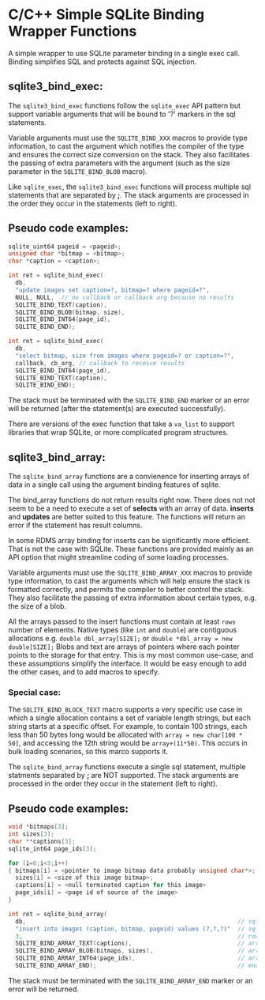 # C/C++ Simple SQLite Binding Wrapper Functions

A simple wrapper to use SQLite parameter binding in a single exec call. 
Binding simplifies SQL and protects against SQL injection.

## sqlite3_bind_exec:

The `sqlite3_bind_exec` functions follow the `sqlite_exec` API pattern
but support variable arguments that will be bound to '?' markers
in the sql statements.

Variable arguments must use the `SQLITE_BIND_XXX` macros to provide type
information, to cast the argument which notifies the compiler of the type and
ensures the correct size conversion on the stack. They also facilitates
the passing of extra parameters with the argument (such as the size parameter
in the `SQLITE_BIND_BLOB` macro). 

Like `sqlite_exec`, the `sqlite3_bind_exec` functions will process multiple sql 
statements that are separated by **;**. The stack arguments are processed in the
order they occur in the statements (left to right). 

## Pseudo code examples:

```C
sqlite_uint64 pageid = <pageid>;
unsigned char *bitmap = <bitmap>;
char *caption = <caption>;

int ret = sqlite_bind_exec(
  db, 
  "update images set caption=?, bitmap=? where pageid=?", 
  NULL, NULL,  // no callback or callback arg because no results
  SQLITE_BIND_TEXT(caption), 
  SQLITE_BIND_BLOB(bitmap, size), 
  SQLITE_BIND_INT64(page_id), 
  SQLITE_BIND_END);

int ret = sqlite_bind_exec(
  db, 
  "select bitmap, size from images where pageid=? or caption=?", 
  callback, cb_arg, // callback to receive results
  SQLITE_BIND_INT64(page_id), 
  SQLITE_BIND_TEXT(caption), 
  SQLITE_BIND_END);
```

The stack must be terminated with the `SQLITE_BIND_END` marker or an error
will be returned (after the statement(s) are executed successfully).

There are versions of the exec function that take a `va_list` to support libraries
that wrap SQLite, or more complicated program structures.

## sqlite3_bind_array:

The `sqlite_bind_array` functions are a convienence for inserting arrays
of data in a single call using the argument binding features of sqlite.
 
The bind_array functions do not return results right now. There does not
not seem to be a need to execute a set of **selects** with an array of data.
**inserts** and **updates** are better suited to this feature. The functions
will return an error if the statement has result columns.

In some RDMS array binding for inserts can be significantly more efficient.
That is not the case with SQLite. These functions are provided mainly as an
API option that might streamline coding of some loading processes.
 
Variable arguments must use the `SQLITE_BIND_ARRAY_XXX` macros to provide type
information, to cast the arguments which will help ensure the stack is
formatted correctly, and permits the compiler to better control the stack. 
They also facilitate the passing of extra information about certain types, 
e.g. the size of a blob.  
 
All the arrays passed to the insert functions must contain at least `rows` number
of elements. Native types (like `int` and `double`) are contiguous allocations e.g.
`double dbl_array[SIZE];` or `double *dbl_array = new double[SIZE];` 
Blobs and text are arrays of pointers where each pointer points to the storage
for that entry. This is my most common use-case, and these assumptions simplify
the interface. It would be easy enough to add the other cases, and to add macros
to specify.
 
### Special case:

The `SQLITE_BIND_BLOCK_TEXT` macro supports a very specific use case in which
a single allocation contains a set of variable length strings, but each string
starts at a specific offset. For example, to contain 100 strings, each less than
50 bytes long would be allocated with `array = new char[100 * 50]`, and accessing
the 12th string would be `array+(11*50)`. This occurs in bulk loading scenarios,
so this marco supports it.

The `sqlite_bind_array` functions execute a single sql statement, multiple statments
separated by **;** are NOT supported. The stack arguments are processed in the
order they occur in the statement (left to right).

## Pseudo code examples:

```C
void *bitmaps[3];   
int sizes[3];
char **captions[3];
sqlite_int64 page_ids[3];

for (i=0;i<3;i++) 
{ bitmaps[i] = <pointer to image bitmap data probably unsigned char*>;
  sizes[i] = <size of this image bitmap>;
  captions[i] = <null terminated caption for this image>
  page_ids[i] = <page id of source of the image>
}  

int ret = sqlite_bind_array(
  db,                                                            // sqlite3* 
  "insert into images (caption, bitmap, pageid) values (?,?,?)"  // sql with parameters 
  3,                                                             // rows to insert
  SQLITE_BIND_ARRAY_TEXT(captions),                              // array of captions
  SQLITE_BIND_ARRAY_BLOB(bitmaps, sizes),                        // array of bitmaps and sizes for each
  SQLITE_BIND_ARRAY_INT64(page_ids),                             // array of page_ids
  SQLITE_BIND_ARRAY_END);                                        // end of variable args marker 
```

The stack must be terminated with the `SQLITE_BIND_ARRAY_END` marker or an error
will be returned.


 
